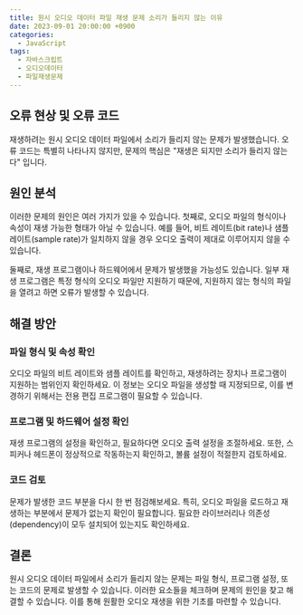 ```yaml
---
title: 원시 오디오 데이터 파일 재생 문제 소리가 들리지 않는 이유
date: 2023-09-01 20:00:00 +0900
categories:
  - JavaScript
tags:
  - 자바스크립트
  - 오디오데이터
  - 파일재생문제
---
```


## 오류 현상 및 오류 코드

재생하려는 원시 오디오 데이터 파일에서 소리가 들리지 않는 문제가 발생했습니다. 오류 코드는 특별히 나타나지 않지만, 문제의 핵심은 "재생은 되지만 소리가 들리지 않는다" 입니다.

## 원인 분석

이러한 문제의 원인은 여러 가지가 있을 수 있습니다. 첫째로, 오디오 파일의 형식이나 속성이 재생 가능한 형태가 아닐 수 있습니다. 예를 들어, 비트 레이트(bit rate)나 샘플 레이트(sample rate)가 일치하지 않을 경우 오디오 출력이 제대로 이루어지지 않을 수 있습니다.

둘째로, 재생 프로그램이나 하드웨어에서 문제가 발생했을 가능성도 있습니다. 일부 재생 프로그램은 특정 형식의 오디오 파일만 지원하기 때문에, 지원하지 않는 형식의 파일을 열려고 하면 오류가 발생할 수 있습니다.

## 해결 방안

### 파일 형식 및 속성 확인

오디오 파일의 비트 레이트와 샘플 레이트를 확인하고, 재생하려는 장치나 프로그램이 지원하는 범위인지 확인하세요. 이 정보는 오디오 파일을 생성할 때 지정되므로, 이를 변경하기 위해서는 전용 편집 프로그램이 필요할 수 있습니다.

### 프로그램 및 하드웨어 설정 확인

재생 프로그램의 설정을 확인하고, 필요하다면 오디오 출력 설정을 조절하세요. 또한, 스피커나 헤드폰이 정상적으로 작동하는지 확인하고, 볼륨 설정이 적절한지 검토하세요.

### 코드 검토

문제가 발생한 코드 부분을 다시 한 번 점검해보세요. 특히, 오디오 파일을 로드하고 재생하는 부분에서 문제가 없는지 확인이 필요합니다. 필요한 라이브러리나 의존성(dependency)이 모두 설치되어 있는지도 확인하세요.

## 결론

원시 오디오 데이터 파일에서 소리가 들리지 않는 문제는 파일 형식, 프로그램 설정, 또는 코드의 문제로 발생할 수 있습니다. 이러한 요소들을 체크하며 문제의 원인을 찾고 해결할 수 있습니다. 이를 통해 원활한 오디오 재생을 위한 기초를 마련할 수 있습니다.
